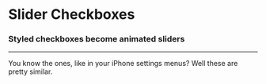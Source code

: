 # Slider Checkboxes

### Styled checkboxes become animated sliders
---
You know the ones, like in your iPhone settings menus? Well these are pretty similar.